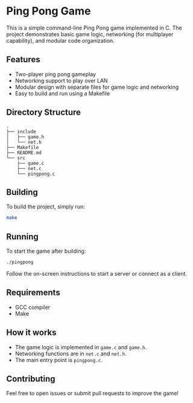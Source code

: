 # Ping Pong Game

This is a simple command-line Ping Pong game implemented in C. The project demonstrates basic game logic, networking (for multiplayer capability), and modular code organization.

## Features

- Two-player ping pong gameplay
- Networking support to play over LAN
- Modular design with separate files for game logic and networking
- Easy to build and run using a Makefile

## Directory Structure

```
.
├── include
│   ├── game.h
│   └── net.h
├── Makefile
├── README.md
└── src
    ├── game.c
    ├── net.c
    └── pingpong.c
```

## Building

To build the project, simply run:
```sh
make
```

## Running

To start the game after building:
```sh
./pingpong
```

Follow the on-screen instructions to start a server or connect as a client.

## Requirements

- GCC compiler
- Make

## How it works

- The game logic is implemented in `game.c` and `game.h`.
- Networking functions are in `net.c` and `net.h`.
- The main entry point is `pingpong.c`.

## Contributing

Feel free to open issues or submit pull requests to improve the game!

